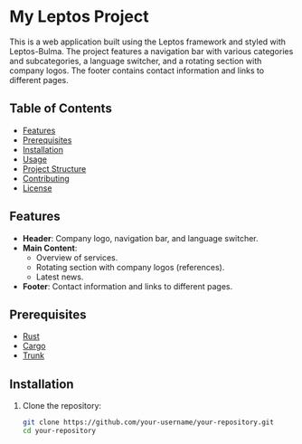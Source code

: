 # My Leptos Project

This is a web application built using the Leptos framework and styled with Leptos-Bulma. The project features a navigation bar with various categories and subcategories, a language switcher, and a rotating section with company logos. The footer contains contact information and links to different pages.

## Table of Contents

- [Features](#features)
- [Prerequisites](#prerequisites)
- [Installation](#installation)
- [Usage](#usage)
- [Project Structure](#project-structure)
- [Contributing](#contributing)
- [License](#license)

## Features

- **Header**: Company logo, navigation bar, and language switcher.
- **Main Content**: 
  - Overview of services.
  - Rotating section with company logos (references).
  - Latest news.
- **Footer**: Contact information and links to different pages.

## Prerequisites

- [Rust](https://www.rust-lang.org/)
- [Cargo](https://doc.rust-lang.org/cargo/)
- [Trunk](https://trunkrs.dev/)

## Installation

1. Clone the repository:
   ```sh
   git clone https://github.com/your-username/your-repository.git
   cd your-repository

